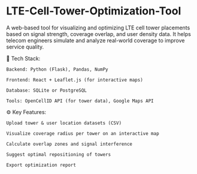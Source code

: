 # LTE-Cell-Tower-Optimization-Tool
A web-based tool for visualizing and optimizing LTE cell tower placements based on signal strength, coverage overlap, and user density data. It helps telecom engineers simulate and analyze real-world coverage to improve service quality.



🔧 Tech Stack:

    Backend: Python (Flask), Pandas, NumPy

    Frontend: React + Leaflet.js (for interactive maps)

    Database: SQLite or PostgreSQL

    Tools: OpenCellID API (for tower data), Google Maps API

⚙️ Key Features:

    Upload tower & user location datasets (CSV)

    Visualize coverage radius per tower on an interactive map

    Calculate overlap zones and signal interference

    Suggest optimal repositioning of towers

    Export optimization report

